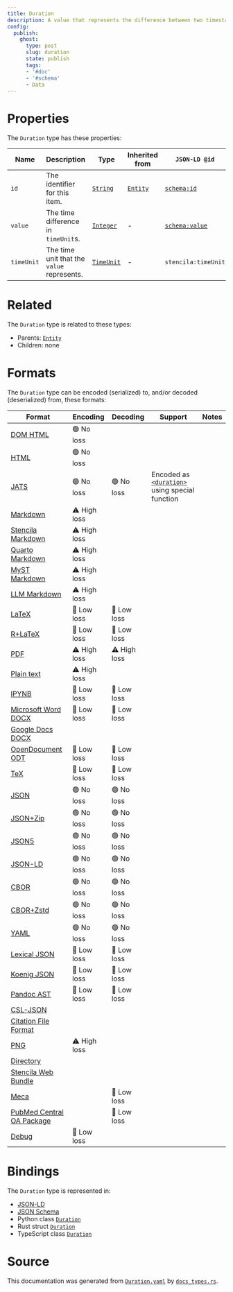 ```yaml
---
title: Duration
description: A value that represents the difference between two timestamps.
config:
  publish:
    ghost:
      type: post
      slug: duration
      state: publish
      tags:
      - '#doc'
      - '#schema'
      - Data
---
```


# Properties

The `Duration` type has these properties:

| Name       | Description                                | Type                                                                    | Inherited from                                                     | `JSON-LD @id`                              | Aliases                  |
| ---------- | ------------------------------------------ | ----------------------------------------------------------------------- | ------------------------------------------------------------------ | ------------------------------------------ | ------------------------ |
| `id`       | The identifier for this item.              | [`String`](https://stencila.ghost.io/docs/reference/schema/string)      | [`Entity`](https://stencila.ghost.io/docs/reference/schema/entity) | [`schema:id`](https://schema.org/id)       | -                        |
| `value`    | The time difference in `timeUnit`s.        | [`Integer`](https://stencila.ghost.io/docs/reference/schema/integer)    | -                                                                  | [`schema:value`](https://schema.org/value) | -                        |
| `timeUnit` | The time unit that the `value` represents. | [`TimeUnit`](https://stencila.ghost.io/docs/reference/schema/time-unit) | -                                                                  | `stencila:timeUnit`                        | `time-unit`, `time_unit` |

# Related

The `Duration` type is related to these types:

- Parents: [`Entity`](https://stencila.ghost.io/docs/reference/schema/entity)
- Children: none

# Formats

The `Duration` type can be encoded (serialized) to, and/or decoded (deserialized) from, these formats:

| Format                                                                              | Encoding     | Decoding     | Support                                                                                                                           | Notes |
| ----------------------------------------------------------------------------------- | ------------ | ------------ | --------------------------------------------------------------------------------------------------------------------------------- | ----- |
| [DOM HTML](https://stencila.ghost.io/docs/reference/formats/dom.html)               | 🟢 No loss    |              |                                                                                                                                   |
| [HTML](https://stencila.ghost.io/docs/reference/formats/html)                       | 🟢 No loss    |              |                                                                                                                                   |
| [JATS](https://stencila.ghost.io/docs/reference/formats/jats)                       | 🟢 No loss    | 🟢 No loss    | Encoded as [`<duration>`](https://jats.nlm.nih.gov/articleauthoring/tag-library/1.3/element/duration.html) using special function |
| [Markdown](https://stencila.ghost.io/docs/reference/formats/md)                     | ⚠️ High loss |              |                                                                                                                                   |
| [Stencila Markdown](https://stencila.ghost.io/docs/reference/formats/smd)           | ⚠️ High loss |              |                                                                                                                                   |
| [Quarto Markdown](https://stencila.ghost.io/docs/reference/formats/qmd)             | ⚠️ High loss |              |                                                                                                                                   |
| [MyST Markdown](https://stencila.ghost.io/docs/reference/formats/myst)              | ⚠️ High loss |              |                                                                                                                                   |
| [LLM Markdown](https://stencila.ghost.io/docs/reference/formats/llmd)               | ⚠️ High loss |              |                                                                                                                                   |
| [LaTeX](https://stencila.ghost.io/docs/reference/formats/latex)                     | 🔷 Low loss   | 🔷 Low loss   |                                                                                                                                   |
| [R+LaTeX](https://stencila.ghost.io/docs/reference/formats/rnw)                     | 🔷 Low loss   | 🔷 Low loss   |                                                                                                                                   |
| [PDF](https://stencila.ghost.io/docs/reference/formats/pdf)                         | ⚠️ High loss | ⚠️ High loss |                                                                                                                                   |
| [Plain text](https://stencila.ghost.io/docs/reference/formats/text)                 | ⚠️ High loss |              |                                                                                                                                   |
| [IPYNB](https://stencila.ghost.io/docs/reference/formats/ipynb)                     | 🔷 Low loss   | 🔷 Low loss   |                                                                                                                                   |
| [Microsoft Word DOCX](https://stencila.ghost.io/docs/reference/formats/docx)        | 🔷 Low loss   | 🔷 Low loss   |                                                                                                                                   |
| [Google Docs DOCX](https://stencila.ghost.io/docs/reference/formats/gdocx)          |              |              |                                                                                                                                   |
| [OpenDocument ODT](https://stencila.ghost.io/docs/reference/formats/odt)            | 🔷 Low loss   | 🔷 Low loss   |                                                                                                                                   |
| [TeX](https://stencila.ghost.io/docs/reference/formats/tex)                         | 🔷 Low loss   | 🔷 Low loss   |                                                                                                                                   |
| [JSON](https://stencila.ghost.io/docs/reference/formats/json)                       | 🟢 No loss    | 🟢 No loss    |                                                                                                                                   |
| [JSON+Zip](https://stencila.ghost.io/docs/reference/formats/json.zip)               | 🟢 No loss    | 🟢 No loss    |                                                                                                                                   |
| [JSON5](https://stencila.ghost.io/docs/reference/formats/json5)                     | 🟢 No loss    | 🟢 No loss    |                                                                                                                                   |
| [JSON-LD](https://stencila.ghost.io/docs/reference/formats/jsonld)                  | 🟢 No loss    | 🟢 No loss    |                                                                                                                                   |
| [CBOR](https://stencila.ghost.io/docs/reference/formats/cbor)                       | 🟢 No loss    | 🟢 No loss    |                                                                                                                                   |
| [CBOR+Zstd](https://stencila.ghost.io/docs/reference/formats/cbor.zstd)             | 🟢 No loss    | 🟢 No loss    |                                                                                                                                   |
| [YAML](https://stencila.ghost.io/docs/reference/formats/yaml)                       | 🟢 No loss    | 🟢 No loss    |                                                                                                                                   |
| [Lexical JSON](https://stencila.ghost.io/docs/reference/formats/lexical)            | 🔷 Low loss   | 🔷 Low loss   |                                                                                                                                   |
| [Koenig JSON](https://stencila.ghost.io/docs/reference/formats/koenig)              | 🔷 Low loss   | 🔷 Low loss   |                                                                                                                                   |
| [Pandoc AST](https://stencila.ghost.io/docs/reference/formats/pandoc)               | 🔷 Low loss   | 🔷 Low loss   |                                                                                                                                   |
| [CSL-JSON](https://stencila.ghost.io/docs/reference/formats/csl)                    |              |              |                                                                                                                                   |
| [Citation File Format](https://stencila.ghost.io/docs/reference/formats/cff)        |              |              |                                                                                                                                   |
| [PNG](https://stencila.ghost.io/docs/reference/formats/png)                         | ⚠️ High loss |              |                                                                                                                                   |
| [Directory](https://stencila.ghost.io/docs/reference/formats/directory)             |              |              |                                                                                                                                   |
| [Stencila Web Bundle](https://stencila.ghost.io/docs/reference/formats/swb)         |              |              |                                                                                                                                   |
| [Meca](https://stencila.ghost.io/docs/reference/formats/meca)                       |              | 🔷 Low loss   |                                                                                                                                   |
| [PubMed Central OA Package](https://stencila.ghost.io/docs/reference/formats/pmcoa) |              | 🔷 Low loss   |                                                                                                                                   |
| [Debug](https://stencila.ghost.io/docs/reference/formats/debug)                     | 🔷 Low loss   |              |                                                                                                                                   |

# Bindings

The `Duration` type is represented in:

- [JSON-LD](https://stencila.org/Duration.jsonld)
- [JSON Schema](https://stencila.org/Duration.schema.json)
- Python class [`Duration`](https://github.com/stencila/stencila/blob/main/python/python/stencila/types/duration.py)
- Rust struct [`Duration`](https://github.com/stencila/stencila/blob/main/rust/schema/src/types/duration.rs)
- TypeScript class [`Duration`](https://github.com/stencila/stencila/blob/main/ts/src/types/Duration.ts)

# Source

This documentation was generated from [`Duration.yaml`](https://github.com/stencila/stencila/blob/main/schema/Duration.yaml) by [`docs_types.rs`](https://github.com/stencila/stencila/blob/main/rust/schema-gen/src/docs_types.rs).
